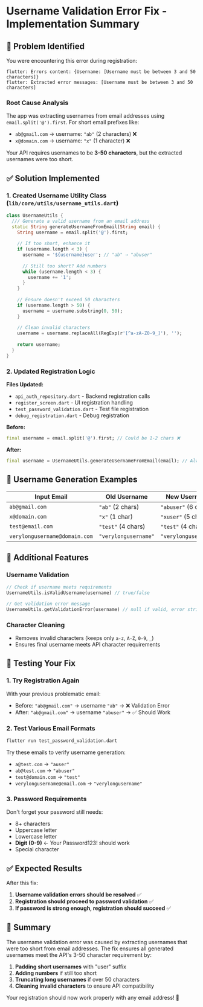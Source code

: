 # Username Validation Error Fix - Implementation Summary

## 🐛 **Problem Identified**

You were encountering this error during registration:
```
flutter: Errors content: {Username: [Username must be between 3 and 50 characters]}
flutter: Extracted error messages: [Username must be between 3 and 50 characters]
```

### **Root Cause Analysis**

The app was extracting usernames from email addresses using `email.split('@').first`. For short email prefixes like:
- `ab@gmail.com` → username: `"ab"` (2 characters) ❌ 
- `x@domain.com` → username: `"x"` (1 character) ❌

Your API requires usernames to be **3-50 characters**, but the extracted usernames were too short.

## ✅ **Solution Implemented**

### **1. Created Username Utility Class** (`lib/core/utils/username_utils.dart`)

```dart
class UsernameUtils {
  /// Generate a valid username from an email address
  static String generateUsernameFromEmail(String email) {
    String username = email.split('@').first;
    
    // If too short, enhance it
    if (username.length < 3) {
      username = '${username}user'; // "ab" → "abuser"
      
      // Still too short? Add numbers
      while (username.length < 3) {
        username += '1';
      }
    }
    
    // Ensure doesn't exceed 50 characters
    if (username.length > 50) {
      username = username.substring(0, 50);
    }
    
    // Clean invalid characters
    username = username.replaceAll(RegExp(r'[^a-zA-Z0-9_]'), '');
    
    return username;
  }
}
```

### **2. Updated Registration Logic**

**Files Updated:**
- `api_auth_repository.dart` - Backend registration calls
- `register_screen.dart` - UI registration handling  
- `test_password_validation.dart` - Test file registration
- `debug_registration.dart` - Debug registration

**Before:**
```dart
final username = email.split('@').first; // Could be 1-2 chars ❌
```

**After:**
```dart
final username = UsernameUtils.generateUsernameFromEmail(email); // Always 3+ chars ✅
```

## 🎯 **Username Generation Examples**

| Input Email | Old Username | New Username | Valid? |
|-------------|--------------|--------------|--------|
| `ab@gmail.com` | `"ab"` (2 chars) | `"abuser"` (6 chars) | ✅ |
| `x@domain.com` | `"x"` (1 char) | `"xuser"` (5 chars) | ✅ |
| `test@email.com` | `"test"` (4 chars) | `"test"` (4 chars) | ✅ |
| `verylongusername@domain.com` | `"verylongusername"` | `"verylongusername"` | ✅ |

## 🔧 **Additional Features**

### **Username Validation**
```dart
// Check if username meets requirements
UsernameUtils.isValidUsername(username) // true/false

// Get validation error message
UsernameUtils.getValidationError(username) // null if valid, error string if invalid
```

### **Character Cleaning**
- Removes invalid characters (keeps only `a-z`, `A-Z`, `0-9`, `_`)
- Ensures final username meets API character requirements

## 🧪 **Testing Your Fix**

### **1. Try Registration Again**
With your previous problematic email:
- Before: `"ab@gmail.com"` → username `"ab"` → ❌ Validation Error
- After: `"ab@gmail.com"` → username `"abuser"` → ✅ Should Work

### **2. Test Various Email Formats**
```bash
flutter run test_password_validation.dart
```

Try these emails to verify username generation:
- `a@test.com` → `"auser"`
- `ab@test.com` → `"abuser"`  
- `test@domain.com` → `"test"`
- `verylongusername@email.com` → `"verylongusername"`

### **3. Password Requirements**
Don't forget your password still needs:
- 8+ characters
- Uppercase letter
- Lowercase letter  
- **Digit (0-9)** ← Your Password123! should work
- Special character

## ✅ **Expected Results**

After this fix:
1. **Username validation errors should be resolved** ✅
2. **Registration should proceed to password validation** ✅
3. **If password is strong enough, registration should succeed** ✅

## 📝 **Summary**

The username validation error was caused by extracting usernames that were too short from email addresses. The fix ensures all generated usernames meet the API's 3-50 character requirement by:

1. **Padding short usernames** with "user" suffix
2. **Adding numbers** if still too short
3. **Truncating long usernames** if over 50 characters
4. **Cleaning invalid characters** to ensure API compatibility

Your registration should now work properly with any email address! 🎉
